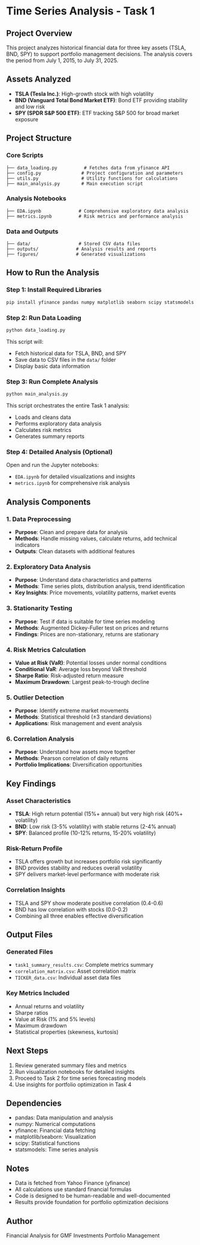 # Time Series Analysis - Task 1

## Project Overview
This project analyzes historical financial data for three key assets (TSLA, BND, SPY) to support portfolio management decisions. The analysis covers the period from July 1, 2015, to July 31, 2025.

## Assets Analyzed
- **TSLA (Tesla Inc.)**: High-growth stock with high volatility
- **BND (Vanguard Total Bond Market ETF)**: Bond ETF providing stability and low risk
- **SPY (SPDR S&P 500 ETF)**: ETF tracking S&P 500 for broad market exposure

## Project Structure

### Core Scripts
```
├── data_loading.py          # Fetches data from yfinance API
├── config.py               # Project configuration and parameters
├── utils.py                # Utility functions for calculations
├── main_analysis.py        # Main execution script
```

### Analysis Notebooks
```
├── EDA.ipynb              # Comprehensive exploratory data analysis
├── metrics.ipynb          # Risk metrics and performance analysis
```

### Data and Outputs
```
├── data/                  # Stored CSV data files
├── outputs/              # Analysis results and reports
├── figures/              # Generated visualizations
```

## How to Run the Analysis

### Step 1: Install Required Libraries
```python
pip install yfinance pandas numpy matplotlib seaborn scipy statsmodels
```

### Step 2: Run Data Loading
```python
python data_loading.py
```
This script will:
- Fetch historical data for TSLA, BND, and SPY
- Save data to CSV files in the `data/` folder
- Display basic data information

### Step 3: Run Complete Analysis
```python
python main_analysis.py
```
This script orchestrates the entire Task 1 analysis:
- Loads and cleans data
- Performs exploratory data analysis
- Calculates risk metrics
- Generates summary reports

### Step 4: Detailed Analysis (Optional)
Open and run the Jupyter notebooks:
- `EDA.ipynb` for detailed visualizations and insights
- `metrics.ipynb` for comprehensive risk analysis

## Analysis Components

### 1. Data Preprocessing
- **Purpose**: Clean and prepare data for analysis
- **Methods**: Handle missing values, calculate returns, add technical indicators
- **Outputs**: Clean datasets with additional features

### 2. Exploratory Data Analysis
- **Purpose**: Understand data characteristics and patterns
- **Methods**: Time series plots, distribution analysis, trend identification
- **Key Insights**: Price movements, volatility patterns, market events

### 3. Stationarity Testing
- **Purpose**: Test if data is suitable for time series modeling
- **Methods**: Augmented Dickey-Fuller test on prices and returns
- **Findings**: Prices are non-stationary, returns are stationary

### 4. Risk Metrics Calculation
- **Value at Risk (VaR)**: Potential losses under normal conditions
- **Conditional VaR**: Average loss beyond VaR threshold
- **Sharpe Ratio**: Risk-adjusted return measure
- **Maximum Drawdown**: Largest peak-to-trough decline

### 5. Outlier Detection
- **Purpose**: Identify extreme market movements
- **Methods**: Statistical threshold (±3 standard deviations)
- **Applications**: Risk management and event analysis

### 6. Correlation Analysis
- **Purpose**: Understand how assets move together
- **Methods**: Pearson correlation of daily returns
- **Portfolio Implications**: Diversification opportunities

## Key Findings

### Asset Characteristics
- **TSLA**: High return potential (15%+ annual) but very high risk (40%+ volatility)
- **BND**: Low risk (3-5% volatility) with stable returns (2-4% annual)
- **SPY**: Balanced profile (10-12% returns, 15-20% volatility)

### Risk-Return Profile
- TSLA offers growth but increases portfolio risk significantly
- BND provides stability and reduces overall volatility
- SPY delivers market-level performance with moderate risk

### Correlation Insights
- TSLA and SPY show moderate positive correlation (0.4-0.6)
- BND has low correlation with stocks (0.0-0.2)
- Combining all three enables effective diversification

## Output Files

### Generated Files
- `task1_summary_results.csv`: Complete metrics summary
- `correlation_matrix.csv`: Asset correlation matrix
- `TICKER_data.csv`: Individual asset data files

### Key Metrics Included
- Annual returns and volatility
- Sharpe ratios
- Value at Risk (1% and 5% levels)
- Maximum drawdown
- Statistical properties (skewness, kurtosis)

## Next Steps
1. Review generated summary files and metrics
2. Run visualization notebooks for detailed insights
3. Proceed to Task 2 for time series forecasting models
4. Use insights for portfolio optimization in Task 4

## Dependencies
- pandas: Data manipulation and analysis
- numpy: Numerical computations
- yfinance: Financial data fetching
- matplotlib/seaborn: Visualization
- scipy: Statistical functions
- statsmodels: Time series analysis

## Notes
- Data is fetched from Yahoo Finance (yfinance)
- All calculations use standard financial formulas
- Code is designed to be human-readable and well-documented
- Results provide foundation for portfolio optimization decisions

## Author
Financial Analysis for GMF Investments Portfolio Management